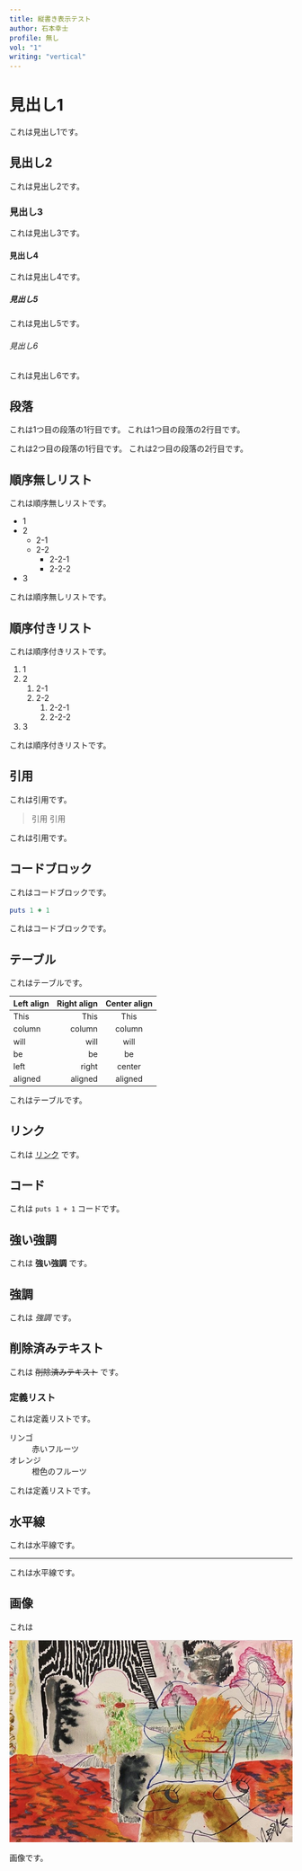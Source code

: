 ```yaml
---
title: 縦書き表示テスト
author: 石本幸士
profile: 無し
vol: "1"
writing: "vertical"
---
```


# 見出し1

これは見出し1です。

## 見出し2

これは見出し2です。

### 見出し3

これは見出し3です。

#### 見出し4

これは見出し4です。

##### 見出し5

これは見出し5です。

###### 見出し6

これは見出し6です。

## 段落

これは1つ目の段落の1行目です。
これは1つ目の段落の2行目です。

これは2つ目の段落の1行目です。
これは2つ目の段落の2行目です。

## 順序無しリスト

これは順序無しリストです。

- 1
- 2
    - 2-1
    - 2-2
        - 2-2-1
        - 2-2-2
- 3

これは順序無しリストです。

## 順序付きリスト

これは順序付きリストです。

1. 1
1. 2
    1. 2-1
    1. 2-2
        1. 2-2-1
        1. 2-2-2
1. 3

これは順序付きリストです。

## 引用

これは引用です。

> 引用
> 引用

これは引用です。

## コードブロック

これはコードブロックです。

```ruby
puts 1 + 1
```

これはコードブロックです。

## テーブル

これはテーブルです。

| Left align | Right align | Center align |
|:-----------|------------:|:------------:|
| This       |        This |     This     |
| column     |      column |    column    |
| will       |        will |     will     |
| be         |          be |      be      |
| left       |       right |    center    |
| aligned    |     aligned |   aligned    |

これはテーブルです。

## リンク

これは [リンク](http://example.com) です。

## コード

これは `puts 1 + 1` コードです。

## 強い強調

これは **強い強調** です。

## 強調

これは *強調* です。

## 削除済みテキスト

これは ~~削除済みテキスト~~ です。

### 定義リスト

これは定義リストです。

<dl>
  <dt>リンゴ</dt>
  <dd>赤いフルーツ</dd>
  <dt>オレンジ</dt>
  <dd>橙色のフルーツ</dd>
</dl>

これは定義リストです。

## 水平線

これは水平線です。

---

これは水平線です。

## 画像

これは

<div>

![illbull](../../artworks/illbull/illbull-01.jpg)

</div>

画像です。
